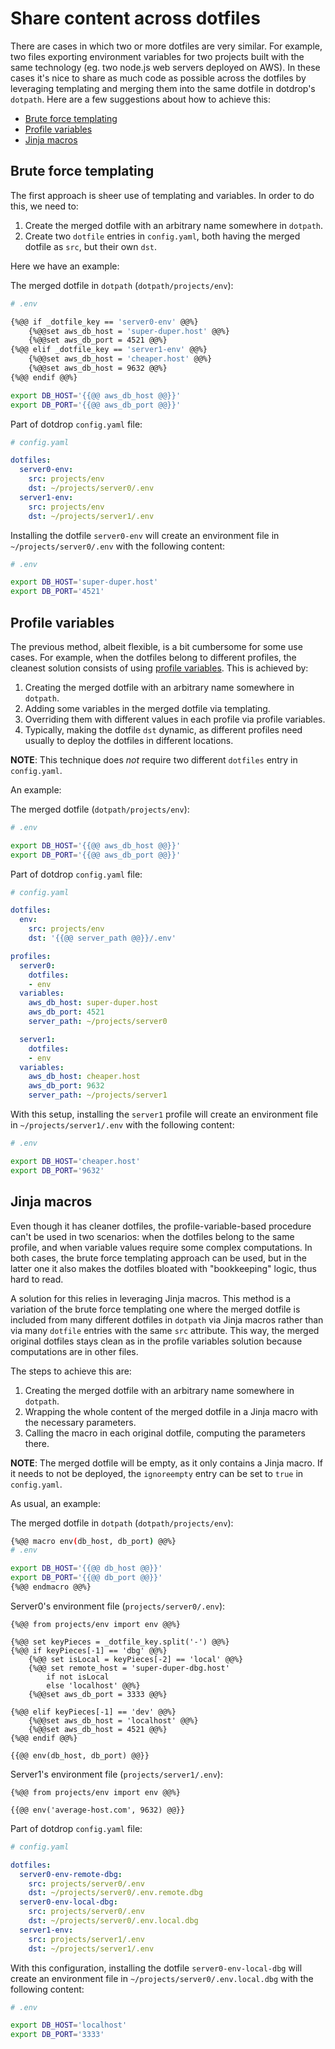 # Share content across dotfiles

There are cases in which two or more dotfiles are very similar. For example,
two files exporting environment variables for two projects built with the same
technology (eg. two node.js web servers deployed on AWS). In these cases it's
nice to share as much code as possible across the dotfiles by leveraging
templating and merging them into the same dotfile in dotdrop's `dotpath`. Here
are a few suggestions about how to achieve this:

* [Brute force templating](#brute-force-templating)
* [Profile variables](#profile-variables)
* [Jinja macros](#jinja-macros)

## Brute force templating

The first approach is sheer use of templating and variables.
In order to do this, we need to:

1. Create the merged dotfile with an arbitrary name somewhere in `dotpath`.
2. Create two `dotfile` entries in `config.yaml`, both having the merged
  dotfile as `src`, but their own `dst`.

Here we have an example:

The merged dotfile in `dotpath` (`dotpath/projects/env`):
```bash
# .env

{%@@ if _dotfile_key == 'server0-env' @@%}
    {%@@set aws_db_host = 'super-duper.host' @@%}
    {%@@set aws_db_port = 4521 @@%}
{%@@ elif _dotfile_key == 'server1-env' @@%}
    {%@@set aws_db_host = 'cheaper.host' @@%}
    {%@@set aws_db_host = 9632 @@%}
{%@@ endif @@%}

export DB_HOST='{{@@ aws_db_host @@}}'
export DB_PORT='{{@@ aws_db_port @@}}'
```

Part of dotdrop `config.yaml` file:
```yaml
# config.yaml

dotfiles:
  server0-env:
    src: projects/env
    dst: ~/projects/server0/.env
  server1-env:
    src: projects/env
    dst: ~/projects/server1/.env
```

Installing the dotfile `server0-env` will create an environment file in
`~/projects/server0/.env` with the following content:

```bash
# .env

export DB_HOST='super-duper.host'
export DB_PORT='4521'
```

## Profile variables

The previous method, albeit flexible, is a bit cumbersome for some use cases.
For example, when the dotfiles belong to different profiles, the cleanest
solution consists of using
[profile variables](../config/config-profiles.md#profile-variables-entry). This is achieved by:

1. Creating the merged dotfile with an arbitrary name somewhere in `dotpath`.
2. Adding some variables in the merged dotfile via templating.
3. Overriding them with different values in each profile via profile variables.
4. Typically, making the dotfile `dst` dynamic, as different profiles need
    usually to deploy the dotfiles in different locations.

**NOTE**: This technique does *not* require two different `dotfiles` entry in
`config.yaml`.

An example:

The merged dotfile (`dotpath/projects/env`):
```bash
# .env

export DB_HOST='{{@@ aws_db_host @@}}'
export DB_PORT='{{@@ aws_db_port @@}}'
```

Part of dotdrop `config.yaml` file:
```yaml
# config.yaml

dotfiles:
  env:
    src: projects/env
    dst: '{{@@ server_path @@}}/.env'

profiles:
  server0:
    dotfiles:
    - env
  variables:
    aws_db_host: super-duper.host
    aws_db_port: 4521
    server_path: ~/projects/server0

  server1:
    dotfiles:
    - env
  variables:
    aws_db_host: cheaper.host
    aws_db_port: 9632
    server_path: ~/projects/server1
```

With this setup, installing the `server1` profile will create an environment
file in `~/projects/server1/.env` with the following content:

```bash
# .env

export DB_HOST='cheaper.host'
export DB_PORT='9632'
```

## Jinja macros

Even though it has cleaner dotfiles, the profile-variable-based procedure can't
be used in two scenarios: when the dotfiles belong to the same profile, and
when variable values require some complex computations. In both cases, the brute
force templating approach can be used, but in the latter one it also makes the
dotfiles bloated with "bookkeeping" logic, thus hard to read.

A solution for this relies in leveraging Jinja macros. This method is a
variation of the brute force templating one where the merged dotfile is
included from many different dotfiles in `dotpath` via Jinja macros rather
than via many `dotfile` entries with the same `src` attribute. This way, the
merged original dotfiles stays clean as in the profile variables solution
because computations are in other files.

The steps to achieve this are:

1. Creating the merged dotfile with an arbitrary name somewhere in `dotpath`.
2. Wrapping the whole content of the merged dotfile in a Jinja macro with the
    necessary parameters.
3. Calling the macro in each original dotfile, computing the parameters there.

**NOTE**: The merged dotfile will be empty, as it only contains a Jinja macro.
    If it needs to not be deployed, the `ignoreempty` entry can be set to
    `true` in `config.yaml`.

As usual, an example:

The merged dotfile in `dotpath` (`dotpath/projects/env`):
```bash
{%@@ macro env(db_host, db_port) @@%}
# .env

export DB_HOST='{{@@ db_host @@}}'
export DB_PORT='{{@@ db_port @@}}'
{%@@ endmacro @@%}
```

Server0's environment file (`projects/server0/.env`):
```jinja2
{%@@ from projects/env import env @@%}

{%@@ set keyPieces = _dotfile_key.split('-') @@%}
{%@@ if keyPieces[-1] == 'dbg' @@%}
    {%@@ set isLocal = keyPieces[-2] == 'local' @@%}
    {%@@ set remote_host = 'super-duper-dbg.host'
        if not isLocal
        else 'localhost' @@%}
    {%@@set aws_db_port = 3333 @@%}

{%@@ elif keyPieces[-1] == 'dev' @@%}
    {%@@set aws_db_host = 'localhost' @@%}
    {%@@set aws_db_host = 4521 @@%}
{%@@ endif @@%}

{{@@ env(db_host, db_port) @@}}
```

Server1's environment file (`projects/server1/.env`):
```jinja2
{%@@ from projects/env import env @@%}

{{@@ env('average-host.com', 9632) @@}}
```

Part of dotdrop `config.yaml` file:
```yaml
# config.yaml

dotfiles:
  server0-env-remote-dbg:
    src: projects/server0/.env
    dst: ~/projects/server0/.env.remote.dbg
  server0-env-local-dbg:
    src: projects/server0/.env
    dst: ~/projects/server0/.env.local.dbg
  server1-env:
    src: projects/server1/.env
    dst: ~/projects/server1/.env
```

With this configuration, installing the dotfile `server0-env-local-dbg` will
create an environment file in `~/projects/server0/.env.local.dbg` with the
following content:

```bash
# .env

export DB_HOST='localhost'
export DB_PORT='3333'
```
